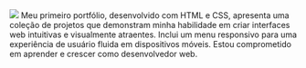 <img src="https://img.freepik.com/vetores-gratis/bangkok-tailandia-12-de-maio-de-2023-caricatura-de-tiger-woods-sorrindo_1308-135728.jpg">
Meu primeiro portfólio, desenvolvido com HTML e CSS, apresenta uma coleção de projetos que demonstram minha habilidade em criar interfaces web intuitivas e visualmente atraentes. Inclui um menu responsivo para uma experiência de usuário fluida em dispositivos móveis. Estou comprometido em aprender e crescer como desenvolvedor web.
